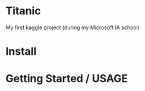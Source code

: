 # Titanic
My first kaggle project (during my Microsoft IA school)

# Install
# Getting Started / USAGE
